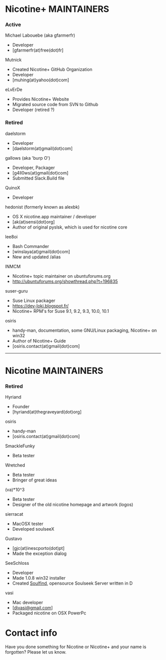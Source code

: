 # Nicotine+ MAINTAINERS

### Active

Michael Labouebe (aka gfarmerfr)
- Developer
- [gfarmerfr(at)free(dot)fr]

Mutnick
- Created Nicotine+ GitHub Organization
- Developer
- [muhing(at)yahoo(dot)com]

eLvErDe
- Provides Nicotine+ Website
- Migrated source code from SVN to Github
- Developer (retired ?)

### Retired

daelstorm
- Developer
- [daelstorm(at)gmail(dot)com]

gallows (aka 'burp O')
- Developer, Packager
- [g4ll0ws(at)gmail(dot)com]
- Submitted Slack.Build file

QuinoX
- Developer

hedonist (formerly known as alexbk)
- OS X nicotine.app maintainer / developer
- [ak(at)sensi(dot)org]
- Author of original pyslsk, which is used for nicotine core

lee8oi
- Bash Commander
- [winslaya(at)gmail(dot)com]
- New and updated /alias

INMCM
- Nicotine+ topic maintainer on ubuntuforums.org
- http://ubuntuforums.org/showthread.php?t=196835

suser-guru
- Suse Linux packager
- https://dev-loki.blogspot.fr/
- Nicotine+ RPM's for Suse 9.1, 9.2, 9.3, 10.0, 10.1

osiris
- handy-man, documentation, some GNU/Linux packaging, Nicotine+ on win32
- Author of Nicotine+ Guide
- [osiris.contact(at)gmail(dot)com]

---

# Nicotine MAINTAINERS

### Retired

Hyriand
- Founder
- [hyriand(at)thegraveyard(dot)org]

osiris
- handy-man
- [osiris.contact(at)gmail(dot)com]

SmackleFunky
- Beta tester

Wretched
- Beta tester
- Bringer of great ideas

(va)\*10^3
- Beta tester
- Designer of the old nicotine homepage and artwork (logos)

sierracat
- MacOSX tester
- Developed soulseeX

Gustavo
- [gjc(at)inescporto(dot)pt]
- Made the exception dialog

SeeSchloss
- Developer
- Made 1.0.8 win32 installer
- Created [Soulfind](http://seeschloss.org/soulfind.html), opensource Soulseek Server written in D

vasi
- Mac developer
- [djvasi@gmail.com]
- Packaged nicotine on OSX PowerPc


# Contact info
Have you done something for Nicotine or Nicotine+ and your name is forgotten?
Please let us know.
